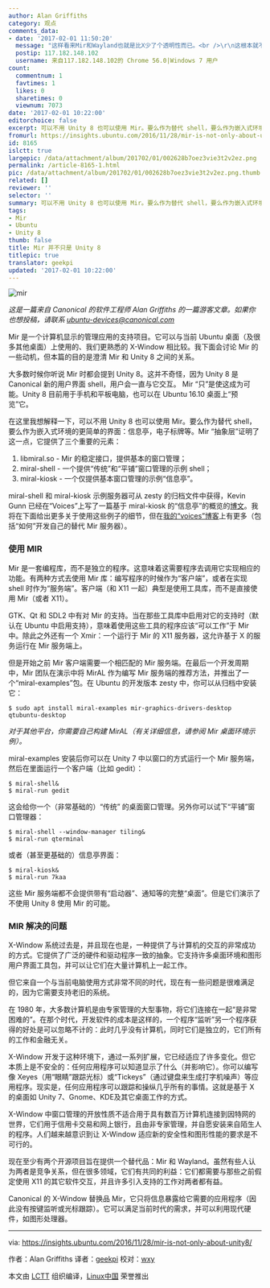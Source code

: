 ```yaml
---
author: Alan Griffiths
category: 观点
comments_data:
- date: '2017-02-01 11:50:20'
  message: "这样看来Mir和Wayland也就是比X少了个透明性而已。<br />\r\n这根本就不值得去换成Mir和Wayland。"
  postip: 117.182.148.102
  username: 来自117.182.148.102的 Chrome 56.0|Windows 7 用户
count:
  commentnum: 1
  favtimes: 1
  likes: 0
  sharetimes: 0
  viewnum: 7073
date: '2017-02-01 10:22:00'
editorchoice: false
excerpt: 可以不用 Unity 8 也可以使用 Mir。要么作为替代 shell，要么作为嵌入式环境的更简单的界面：信息亭，电子标牌等。
fromurl: https://insights.ubuntu.com/2016/11/28/mir-is-not-only-about-unity8/
id: 8165
islctt: true
largepic: /data/attachment/album/201702/01/002628b7oez3vie3t2v2ez.png
permalink: /article-8165-1.html
pic: /data/attachment/album/201702/01/002628b7oez3vie3t2v2ez.png.thumb.jpg
related: []
reviewer: ''
selector: ''
summary: 可以不用 Unity 8 也可以使用 Mir。要么作为替代 shell，要么作为嵌入式环境的更简单的界面：信息亭，电子标牌等。
tags:
- Mir
- Ubuntu
- Unity 8
thumb: false
title: Mir 并不只是 Unity 8
titlepic: true
translator: geekpi
updated: '2017-02-01 10:22:00'
---
```


![mir](/data/attachment/album/201702/01/002628b7oez3vie3t2v2ez.png)


*这是一篇来自 Canonical 的软件工程师 Alan Griffiths 的一篇游客文章。如果你也想投稿，请联系 [ubuntu-devices@canonical.com](mailto:ubuntu-devices@canonical.com)*


Mir 是一个计算机显示的管理应用的支持项目。它可以与当前 Ubuntu 桌面（及很多其他桌面）上使用的、我们更熟悉的 X-Window 相比较。我下面会讨论 Mir 的一些动机，但本篇的目的是澄清 Mir 和 Unity 8 之间的关系。


大多数时候你听说 Mir 时都会提到 Unity 8。这并不奇怪，因为 Unity 8 是 Canonical 新的用户界面 shell，用户会一直与它交互。 Mir “只”是使这成为可能。Unity 8 目前用于手机和平板电脑，也可以在 Ubuntu 16.10 桌面上“预览”它。


在这里我想解释一下，可以不用 Unity 8 也可以使用 Mir。要么作为替代 shell，要么作为嵌入式环境的更简单的界面：信息亭，电子标牌等。Mir “抽象层”证明了这一点，它提供了三个重要的元素：


1. libmiral.so - Mir 的稳定接口，提供基本的窗口管理；
2. miral-shell - 一个提供“传统”和“平铺”窗口管理的示例 shell；
3. miral-kiosk - 一个仅提供基本窗口管理的示例“信息亭”。


miral-shell 和 miral-kiosk 示例服务器可从 zesty 的归档文件中获得，Kevin Gunn 已经在“Voices”上写了一篇基于 miral-kiosk 的“信息亭”的概览的[博文](http://voices.canonical.com/kevin.gunn/)。我将在下面给出更多关于使用这些例子的细节，但在[我的“voices”博客](http://voices.canonical.com/alan.griffiths/)上有更多（包括“如何”开发自己的替代 Mir 服务器）。


### 使用 MIR


Mir 是一套编程库，而不是独立的程序。这意味着这需要程序去调用它实现相应的功能。有两种方式去使用 Mir 库：编写程序的时候作为“客户端”，或者在实现 shell 时作为“服务端”。客户端（和 X11 一起）典型是使用工具库，而不是直接使用 Mir（或者 X11）。


GTK、Qt 和 SDL2 中有对 Mir 的支持。当在那些工具库中启用对它的支持时（默认在 Ubuntu 中启用支持），意味着使用这些工具的程序应该“可以工作”于 Mir 中。除此之外还有一个 Xmir：一个运行于 Mir 的 X11 服务器，这允许基于 X 的服务运行在 Mir 服务端上。


但是开始之前 Mir 客户端需要一个相匹配的 Mir 服务端。在最后一个开发周期中，Mir 团队在演示中将 MirAL 作为编写 Mir 服务端的推荐方法，并推出了一个“miral-examples”包。在 Ubuntu 的开发版本 zesty 中，你可以从归档中安装它：



```
$ sudo apt install miral-examples mir-graphics-drivers-desktop qtubuntu-desktop

```

*对于其他平台，你需要自己构建 MirAL（有关详细信息，请参阅 Mir 桌面环境示例）。*


miral-examples 安装后你可以在 Unity 7 中以窗口的方式运行一个 Mir 服务端，然后在里面运行一个客户端（比如 gedit）：



```
$ miral-shell&
$ miral-run gedit

```

这会给你一个（非常基础的）“传统” 的桌面窗口管理。另外你可以试下“平铺”窗口管理器：



```
$ miral-shell --window-manager tiling&
$ miral-run qterminal

```

或者（甚至更基础的）信息亭界面：



```
$ miral-kiosk&
$ miral-run 7kaa

```

这些 Mir 服务端都不会提供带有“启动器”、通知等的完整“桌面”。但是它们演示了不使用 Unity 8 使用 Mir 的可能。


### MIR 解决的问题


X-Window 系统过去是，并且现在也是，一种提供了与计算机的交互的非常成功的方式。它提供了广泛的硬件和驱动程序一致的抽象。它支持许多桌面环境和图形用户界面工具包，并可以让它们在大量计算机上一起工作。


但它来自一个与当前电脑使用方式非常不同的时代，现在有一些问题是很难满足的，因为它需要支持老旧的系统。


在 1980 年，大多数计算机是由专家管理的大型事物，将它们连接在一起“是非常困难的”。在那个时代，开发软件的成本是这样的，一个程序“监听”另一个程序获得的好处是可以忽略不计的：此时几乎没有计算机，同时它们是独立的，它们所有的工作和金融无关。


X-Window 开发于这种环境下，通过一系列扩展，它已经适应了许多变化。但它本质上是不安全的：任何应用程序可以知道显示了什么（并影响它）。你可以编写像 Xeyes（用“眼睛”跟踪光标）或“Tickeys”（通过键盘来生成打字机噪声）等应用程序。现实是，任何应用程序可以跟踪和操纵几乎所有的事情。这就是基于 X 的桌面如 Unity 7、Gnome、KDE及其它桌面工作的方式。


X-Window 中窗口管理的开放性质不适合用于具有数百万计算机连接到因特网的世界，它们用于信用卡交易和网上银行，且由非专家管理，并自愿安装来自陌生人的程序。人们越来越意识到让 X-Window 适应新的安全性和图形性能的要求是不可行的。


现在至少有两个开源项目旨在提供一个替代品：Mir 和 Wayland。虽然有些人认为两者是竞争关系，但在很多领域，它们有共同的利益：它们都需要与那些之前假定使用 X11 的其它软件交互，并且许多引入支持的工作对两者都有益。


Canonical 的 X-Window 替换品 Mir，它只将信息暴露给它需要的应用程序（因此没有按键监听或光标跟踪）。它可以满足当前时代的需求，并可以利用现代硬件，如图形处理器。




---


via: <https://insights.ubuntu.com/2016/11/28/mir-is-not-only-about-unity8/>


作者：Alan Griffiths 译者：[geekpi](https://github.com/geekpi) 校对：[wxy](https://github.com/wxy)


本文由 [LCTT](https://github.com/LCTT/TranslateProject) 组织编译，[Linux中国](https://linux.cn/) 荣誉推出